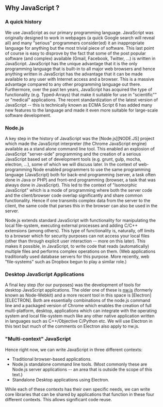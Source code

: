## Why JavaScript ?

### A quick history

We use JavaScript as our primary programming language. JavaScript was originally designed to work in
webpages (a quick Google search will reveal all) and many "serious"
programmers consider(ed) it an inappropriate language for anything but the
most trivial piece of software. This last point of course is easy to disprove
by the fact that some of the post popular software (and complex) available
(Gmail, Facebook, Twitter, ...) is written in JavaScript. JavaScript has the
unique advantage that it is the only programming language that is built-in to
all major web browsers and hence anything written in JavaScript has the
advantage that it can be made available to any user with Internet access and a
browser. This is a massive advantage compared to any other programming
language out there. Furthermore, over the past ten years, JavaScript has
acquired the type of functionality (e.g. Typed-Arrays) that make it suitable
for use in "scientific"" or "medical" applications. The recent standardization
of the latest version of JavaScript -- this is technically known as ECMA
Script 6  has added many new features to the language and
made it even more suitable for large-scale software development.

### Node.js

A key step in the history of JavaScript was the [Node.js][NODE.JS]
project which made the JavaScript interpreter (the Chrome JavaScript
engine) available as a stand alone command line tool. This enabled an
explosion of JavaScript "server-side" programming and the creation
of a serious JavaScript based set of development tools (e.g. grunt,
gulp, mocha, electron, ...), some of which we will discuss later. In
the context of web-programming Node enabled programmers to use the
same programming language (JavaScript) both for back-end programming
(server, a task often done in Java or PHP) and front-end programming
(browser, a task that was always done in JavaScript). This led to the
context of "Isomorphic JavaScript" which is a mode of programming
where both the server code and the client/browser code overlap
significantly and share common functionality. Hence if one transmits
complex data from the server to the client, the same code that parses
this in the browser can also be used in the server.

Node.js extends standard JavaScript with functionality for
manipulating the local file-system, executing external processes and
adding C/C++ extensions (among others). This type of functionality is,
naturally, off limits to a browser which for security purposes can not
access your local files (other than through explicit user interaction
-- more on this later). This makes it possible, in JavaScript, to
write code that reads (automatically) multiple files and performs
complex operations on them. (Web applications traditionally used
database servers for this purpose. More recently, web "file-systems"
such as Dropbox begun to play a similar role.)

### Desktop JavaScript Applications

A final key step (for our purposes) was the development of tools for
desktop JavaScript applications. The older one of these is
[nw.js](http://nwjs.io/) (formerly known as Node-Webkit) and a more
recent tool in this space is [Electron][ELECTRON]. Both are
essentially combinations of the node.js command line and a packaged
version of Chrome which enables the creation of full multi-platform,
desktop, applications which can integrate with the operating system
and local file-system much like any other native application written in
languages such as C++/Objective C/Python etc. We will use Electron in
this text but much of the comments on Electron also apply to nw.js.

### "Multi-context" JavaScript

Hence right now, we can write JavaScript in three different contexts:

* Traditional browser-based applications.
* Node.js standalone command line tools. (Most commonly these are Node.js server applications -- an area that is outside the scope of this text.)
* Standalone Desktop applications using Electron.

While each of these contexts has their own specific needs, we can write
core libraries that can be shared by applications that function in these
four different contexts. This allows significant code reuse.

